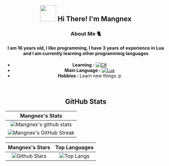 <div align="center">
<h2><img src="https://images.emojiterra.com/google/noto-emoji/animated-emoji/1f63a.gif" width="50"> Hi There! I'm Mangnex</h2>

### About Me 🐈

<h4 align="center">I am 16 years old, I like programming, I have 3 years of experience in Lua and I am currently learning other programming languages</h4>

-  **Learning :** [![C#](https://custom-icon-badges.demolab.com/badge/C%23-%23239120.svg?logo=cshrp&logoColor=white)](#)	
-  **Main Language :** [![Lua](https://img.shields.io/badge/Lua-%232C2D72.svg?logo=lua&logoColor=white)](#)
-  **Hobbies :** Learn new things :p
<br>

## GitHub Stats


|                                                                     Mangnex's Stats                                                                     |
|:------------------------------------------------------------------------------------------------------------------------------------------------------:|
| ![Mangnex's github stats](https://github-readme-stats.vercel.app/api?username=Mangnex&show_icons=true&theme=algolia)              | 
| ![Mangnex's GitHub Streak](https://github-readme-streak-stats.herokuapp.com/?user=Mangnex&theme=algolia)                    | 
    

|                                                                                                      Mangnex's Stars                                                                                                       |                                                           Top Languages                                                           |      
|:-------------------------------------------------------------------------------------------------------------------------------------------------------------------------------------------------------------------------:|:---------------------------------------------------------------------------------------------------------------------------------:|
| ![Github Stars](https://github-readme-stats.vercel.app/api?username=Mangnex&show_icons=true&locale=en&count_private=true&hide_rank=true&custom_title=My%20GitHub%20Stats&disable_animations=true&theme=algolia) | ![Top Langs](https://github-readme-stats.vercel.app/api/top-langs/?username=Mangnex&langs_count=8&theme=algolia&layout=compact) |
